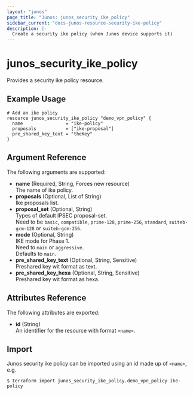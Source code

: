 ```yaml
---
layout: "junos"
page_title: "Junos: junos_security_ike_policy"
sidebar_current: "docs-junos-resource-security-ike-policy"
description: |-
  Create a security ike policy (when Junos device supports it)
---
```


# junos_security_ike_policy

Provides a security ike policy resource.

## Example Usage

```hcl
# Add an ike policy
resource junos_security_ike_policy "demo_vpn_policy" {
  name                = "ike-policy"
  proposals           = ["ike-proposal"]
  pre_shared_key_text = "theKey"
}
```

## Argument Reference

The following arguments are supported:

- **name** (Required, String, Forces new resource)  
  The name of ike policy.
- **proposals** (Optional, List of String)  
  Ike proposals list.
- **proposal_set** (Optional, String)  
  Types of default IPSEC proposal-set.  
  Need to be `basic`, `compatible`, `prime-128`, `prime-256`, `standard`, `suiteb-gcm-128` or `suiteb-gcm-256`.
- **mode** (Optional, String)  
  IKE mode for Phase 1.  
  Need to `main` or `aggressive`.  
  Defaults to `main`.
- **pre_shared_key_text** (Optional, String, Sensitive)  
  Preshared key wit format as text.
- **pre_shared_key_hexa** (Optional, String, Sensitive)  
  Preshared key wit format as hexa.

## Attributes Reference

The following attributes are exported:

- **id** (String)  
  An identifier for the resource with format `<name>`.

## Import

Junos security ike policy can be imported using an id made up of `<name>`, e.g.

```shell
$ terraform import junos_security_ike_policy.demo_vpn_policy ike-policy
```
